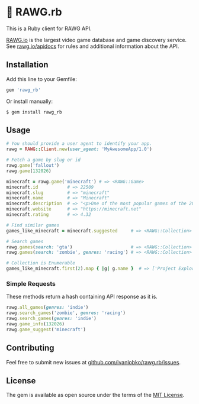 # 💎 RAWG.rb

This is a Ruby client for RAWG API.

[RAWG.io](https://rawg.io) is the largest video game database and game discovery service. See [rawg.io/apidocs](https://rawg.io/apidocs) for rules and additional information about the API.


## Installation

Add this line to your Gemfile:

```ruby
gem 'rawg_rb'
```    

Or install manually:

    $ gem install rawg_rb


## Usage

```ruby
# You should provide a user agent to identify your app.
rawg = RAWG::Client.new(user_agent: 'MyAwesomeApp/1.0')

# Fetch a game by slug or id
rawg.game('fallout')
rawg.game(132026)

minecraft = rawg.game('minecraft') # => <RAWG::Game>
minecraft.id           # => 22509
minecraft.slug         # => "minecraft"
minecraft.name         # => "Minecraft"
minecraft.description  # => "<p>One of the most popular games of the 2010s...
minecraft.website      # => "https://minecraft.net"
minecraft.rating       # => 4.32

# Find similar games
games_like_minecraft = minecraft.suggested     # => <RAWG::Collection>

# Search games
rawg.games(search: 'gta')                      # => <RAWG::Collection>
rawg.games(search: 'zombie', genres: 'racing') # => <RAWG::Collection>

# Collection is Enumerable
games_like_minecraft.first(2).map { |g| g.name }  # => ['Project Explore', 'Planet Nomads']

```


### Simple Requests

These methods return a hash containing API response as it is.

```ruby
rawg.all_games(genres: 'indie')
rawg.search_games('zombie', genres: 'racing')
rawg.search_games(genres: 'indie')
rawg.game_info(132026)
rawg.game_suggest('minecraft')
```


## Contributing

Feel free to submit new issues at [github.com/ivanlobko/rawg.rb/issues](https://github.com/ivanlobko/rawg.rb/issues).


## License

The gem is available as open source under the terms of the [MIT License](https://opensource.org/licenses/MIT).
